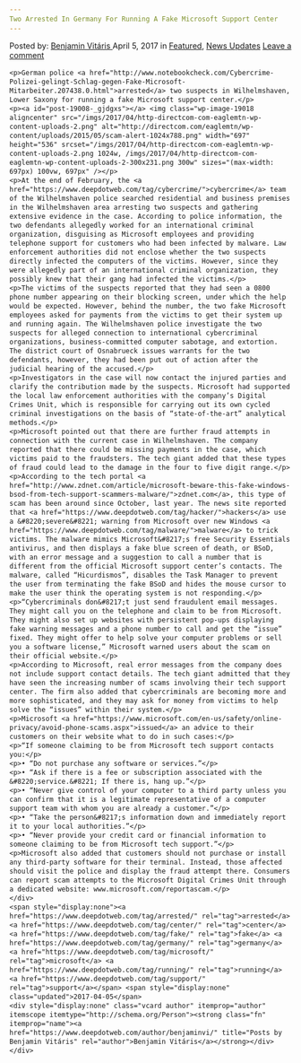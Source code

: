 ```yaml
---
Two Arrested In Germany For Running A Fake Microsoft Support Center
---
```

<article class="post-listing post-19008 post type-post status-publish format-standard has-post-thumbnail hentry  tag-center tag-fake tag-germany tag-microsoft tag-running tag-support">
    <div class="post-inner">
        <span>Posted by: <a href="https://www.deepdotweb.com/author/benjaminvi/" title="">Benjamin Vitáris </a></span>
    <span>April 5, 2017</span>
    <span>in <a href="https://www.deepdotweb.com/category/deepdot-news/" rel="category tag">Featured</a>, <a href="https://www.deepdotweb.com/category/news-updates/" rel="category tag">News Updates</a></span>
    <span><a href="https://www.deepdotweb.com/2017/04/05/two-arrested-germany-running-fake-microsoft-support-center/#respond">Leave a comment</a></span>
    </p>
    <div class="clear"></div>
    
    <p>German police <a href="http://www.notebookcheck.com/Cybercrime-Polizei-gelingt-Schlag-gegen-Fake-Microsoft-Mitarbeiter.207438.0.html">arrested</a> two suspects in Wilhelmshaven, Lower Saxony for running a fake Microsoft support center.</p>
    <p><a id="post-19008-_gjdgxs"></a> <img class="wp-image-19018 aligncenter" src="/imgs/2017/04/http-directcom-com-eaglemtn-wp-content-uploads-2.png" alt="http://directcom.com/eaglemtn/wp-content/uploads/2015/05/scam-alert-1024x788.png" width="697" height="536" srcset="/imgs/2017/04/http-directcom-com-eaglemtn-wp-content-uploads-2.png 1024w, /imgs/2017/04/http-directcom-com-eaglemtn-wp-content-uploads-2-300x231.png 300w" sizes="(max-width: 697px) 100vw, 697px" /></p>
    <p>At the end of February, the <a href="https://www.deepdotweb.com/tag/cybercrime/">cybercrime</a> team of the Wilhelmshaven police searched residential and business premises in the Wilhelmshaven area arresting two suspects and gathering extensive evidence in the case. According to police information, the two defendants allegedly worked for an international criminal organization, disguising as Microsoft employees and providing telephone support for customers who had been infected by malware. Law enforcement authorities did not enclose whether the two suspects directly infected the computers of the victims. However, since they were allegedly part of an international criminal organization, they possibly knew that their gang had infected the victims.</p>
    <p>The victims of the suspects reported that they had seen a 0800 phone number appearing on their blocking screen, under which the help would be expected. However, behind the number, the two fake Microsoft employees asked for payments from the victims to get their system up and running again. The Wilhelmshaven police investigate the two suspects for alleged connection to international cybercriminal organizations, business-committed computer sabotage, and extortion. The district court of Osnabrueck issues warrants for the two defendants, however, they had been put out of action after the judicial hearing of the accused.</p>
    <p>Investigators in the case will now contact the injured parties and clarify the contribution made by the suspects. Microsoft had supported the local law enforcement authorities with the company’s Digital Crimes Unit, which is responsible for carrying out its own cycled criminal investigations on the basis of “state-of-the-art” analytical methods.</p>
    <p>Microsoft pointed out that there are further fraud attempts in connection with the current case in Wilhelmshaven. The company reported that there could be missing payments in the case, which victims paid to the fraudsters. The tech giant added that these types of fraud could lead to the damage in the four to five digit range.</p>
    <p>According to the tech portal <a href="http://www.zdnet.com/article/microsoft-beware-this-fake-windows-bsod-from-tech-support-scammers-malware/">zdnet.com</a>, this type of scam has been around since October, last year. The news site reported that <a href="https://www.deepdotweb.com/tag/hacker/">hackers</a> use a &#8220;severe&#8221; warning from Microsoft over new Windows <a href="https://www.deepdotweb.com/tag/malware/">malware</a> to trick victims. The malware mimics Microsoft&#8217;s free Security Essentials antivirus, and then displays a fake blue screen of death, or BSoD, with an error message and a suggestion to call a number that is different from the official Microsoft support center’s contacts. The malware, called “Hicurdismos”, disables the Task Manager to prevent the user from terminating the fake BSoD and hides the mouse cursor to make the user think the operating system is not responding.</p>
    <p>“Cybercriminals don&#8217;t just send fraudulent email messages. They might call you on the telephone and claim to be from Microsoft. They might also set up websites with persistent pop-ups displaying fake warning messages and a phone number to call and get the “issue” fixed. They might offer to help solve your computer problems or sell you a software license,” Microsoft warned users about the scam on their official website.</p>
    <p>According to Microsoft, real error messages from the company does not include support contact details. The tech giant admitted that they have seen the increasing number of scams involving their tech support center. The firm also added that cybercriminals are becoming more and more sophisticated, and they may ask for money from victims to help solve the “issues” within their system.</p>
    <p>Microsoft <a href="https://www.microsoft.com/en-us/safety/online-privacy/avoid-phone-scams.aspx">issued</a> an advice to their customers on their website what to do in such cases:</p>
    <p>“If someone claiming to be from Microsoft tech support contacts you:</p>
    <p>• “Do not purchase any software or services.”</p>
    <p>• “Ask if there is a fee or subscription associated with the &#8220;service.&#8221; If there is, hang up.”</p>
    <p>• “Never give control of your computer to a third party unless you can confirm that it is a legitimate representative of a computer support team with whom you are already a customer.”</p>
    <p>• “Take the person&#8217;s information down and immediately report it to your local authorities.”</p>
    <p>• “Never provide your credit card or financial information to someone claiming to be from Microsoft tech support.”</p>
    <p>Microsoft also added that customers should not purchase or install any third-party software for their terminal. Instead, those affected should visit the police and display the fraud attempt there. Consumers can report scam attempts to the Microsoft Digital Crimes Unit through a dedicated website: www.microsoft.com/reportascam.</p>
    </div>
    <span style="display:none"><a href="https://www.deepdotweb.com/tag/arrested/" rel="tag">arrested</a> <a href="https://www.deepdotweb.com/tag/center/" rel="tag">center</a> <a href="https://www.deepdotweb.com/tag/fake/" rel="tag">fake</a> <a href="https://www.deepdotweb.com/tag/germany/" rel="tag">germany</a> <a href="https://www.deepdotweb.com/tag/microsoft/" rel="tag">microsoft</a> <a href="https://www.deepdotweb.com/tag/running/" rel="tag">running</a> <a href="https://www.deepdotweb.com/tag/support/" rel="tag">support</a></span> <span style="display:none" class="updated">2017-04-05</span>
    <div style="display:none" class="vcard author" itemprop="author" itemscope itemtype="http://schema.org/Person"><strong class="fn" itemprop="name"><a href="https://www.deepdotweb.com/author/benjaminvi/" title="Posts by Benjamin Vitáris" rel="author">Benjamin Vitáris</a></strong></div>
    </div>
</article>

